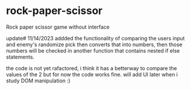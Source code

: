 # rock-paper-scissor
Rock paper scissor game without interface
 
update# 11/14/2023
addded the functionality of comparing the users input and enemy's randomize pick
then converts that into numbers, then those numbers will be checked in another 
function that contains nested if else statements.

the code is not yet rafactored, i think it has a betterway to compare the values of the 2
but for now the code works fine. will add UI later when i study DOM manipulation :)